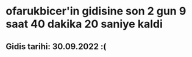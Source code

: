 # ofarukbicer'in gidisine son 2 gun 9 saat 40 dakika 20 saniye kaldi

## Gidis tarihi: 30.09.2022 :(